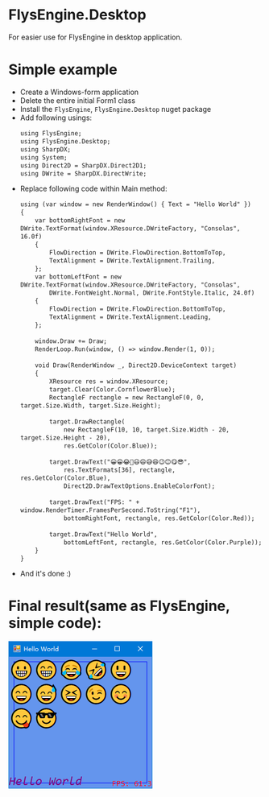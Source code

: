 # FlysEngine.Desktop
For easier use for FlysEngine in desktop application.

# Simple example
* Create a Windows-form application
* Delete the entire initial Form1 class
* Install the `FlysEngine`, `FlysEngine.Desktop` nuget package
* Add following usings: 
  ```
  using FlysEngine;
  using FlysEngine.Desktop;
  using SharpDX;
  using System;
  using Direct2D = SharpDX.Direct2D1;
  using DWrite = SharpDX.DirectWrite;
  ```
* Replace following code within Main method:
  ```
  using (var window = new RenderWindow() { Text = "Hello World" })
  {
      var bottomRightFont = new DWrite.TextFormat(window.XResource.DWriteFactory, "Consolas", 16.0f)
      {
          FlowDirection = DWrite.FlowDirection.BottomToTop,
          TextAlignment = DWrite.TextAlignment.Trailing,
      };
      var bottomLeftFont = new DWrite.TextFormat(window.XResource.DWriteFactory, "Consolas",
          DWrite.FontWeight.Normal, DWrite.FontStyle.Italic, 24.0f)
      {
          FlowDirection = DWrite.FlowDirection.BottomToTop,
          TextAlignment = DWrite.TextAlignment.Leading,
      };
  
      window.Draw += Draw;
      RenderLoop.Run(window, () => window.Render(1, 0));
  
      void Draw(RenderWindow _, Direct2D.DeviceContext target)
      {
          XResource res = window.XResource;
          target.Clear(Color.CornflowerBlue);
          RectangleF rectangle = new RectangleF(0, 0, target.Size.Width, target.Size.Height);
  
          target.DrawRectangle(
              new RectangleF(10, 10, target.Size.Width - 20, target.Size.Height - 20),
              res.GetColor(Color.Blue));
  
          target.DrawText("😀😁😂🤣😃😄😅😆😉😊😋😎",
              res.TextFormats[36], rectangle, res.GetColor(Color.Blue),
              Direct2D.DrawTextOptions.EnableColorFont);
  
          target.DrawText("FPS: " + window.RenderTimer.FramesPerSecond.ToString("F1"),
              bottomRightFont, rectangle, res.GetColor(Color.Red));
  
          target.DrawText("Hello World",
              bottomLeftFont, rectangle, res.GetColor(Color.Purple));
      }
  }
  ```
* And it's done :)

# Final result(same as FlysEngine, simple code): 
![Final Result](FlysTest/FlysTest.png)